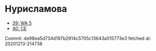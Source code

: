 # Нурисламова
- [39: WA 5](39.md)
- [40: CE](40.md)

Commit: de98ea5d734d197b2914c5705c13643a515773e3
 fetched at: 20201213-214738
